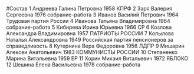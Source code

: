 #Состав
1 Андреева Галина Петровна 1958 КПРФ
2 Заря Валерия Сергеевна 1976 собрание-работа
3 Иванов Василий Петрович 1964 Трудовая партия России
4 Иванова Татьяна Владимировна 1964 собрание-работа
5 Кибирева Ирина Юрьевна 1966 СР
6 Козлова Александра Владимировна 1957 ПАТРИОТЫ РОССИИ
7 Копылова Наталья Александровна 1949 Российская партия пенсионеров за справедливость
8 Кутернина Вера Федоровна 1956 ЛДПР
9 Мишарин Алексеи Анатольевич 1983 КОММУНИСТЫ РОССИИ
10 Степаненко Марина Витальевна 1959 ЕР
11 Хорин Михаил Витальевич 1972 ЯБЛОКО
12 Шешина Елена Васильевна 1978 собрание-работа
